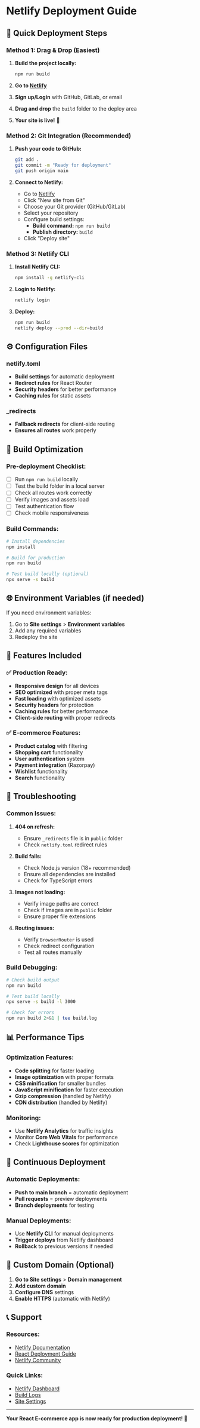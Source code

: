 # Netlify Deployment Guide

## 🚀 Quick Deployment Steps

### Method 1: Drag & Drop (Easiest)
1. **Build the project locally:**
   ```bash
   npm run build
   ```

2. **Go to [Netlify](https://netlify.com)**
3. **Sign up/Login** with GitHub, GitLab, or email
4. **Drag and drop** the `build` folder to the deploy area
5. **Your site is live!** 🎉

### Method 2: Git Integration (Recommended)
1. **Push your code to GitHub:**
   ```bash
   git add .
   git commit -m "Ready for deployment"
   git push origin main
   ```

2. **Connect to Netlify:**
   - Go to [Netlify](https://netlify.com)
   - Click "New site from Git"
   - Choose your Git provider (GitHub/GitLab)
   - Select your repository
   - Configure build settings:
     - **Build command:** `npm run build`
     - **Publish directory:** `build`
   - Click "Deploy site"

### Method 3: Netlify CLI
1. **Install Netlify CLI:**
   ```bash
   npm install -g netlify-cli
   ```

2. **Login to Netlify:**
   ```bash
   netlify login
   ```

3. **Deploy:**
   ```bash
   npm run build
   netlify deploy --prod --dir=build
   ```

## ⚙️ Configuration Files

### netlify.toml
- **Build settings** for automatic deployment
- **Redirect rules** for React Router
- **Security headers** for better performance
- **Caching rules** for static assets

### _redirects
- **Fallback redirects** for client-side routing
- **Ensures all routes** work properly

## 🔧 Build Optimization

### Pre-deployment Checklist:
- [ ] Run `npm run build` locally
- [ ] Test the build folder in a local server
- [ ] Check all routes work correctly
- [ ] Verify images and assets load
- [ ] Test authentication flow
- [ ] Check mobile responsiveness

### Build Commands:
```bash
# Install dependencies
npm install

# Build for production
npm run build

# Test build locally (optional)
npx serve -s build
```

## 🌐 Environment Variables (if needed)

If you need environment variables:
1. Go to **Site settings** > **Environment variables**
2. Add any required variables
3. Redeploy the site

## 📱 Features Included

### ✅ Production Ready:
- **Responsive design** for all devices
- **SEO optimized** with proper meta tags
- **Fast loading** with optimized assets
- **Security headers** for protection
- **Caching rules** for better performance
- **Client-side routing** with proper redirects

### ✅ E-commerce Features:
- **Product catalog** with filtering
- **Shopping cart** functionality
- **User authentication** system
- **Payment integration** (Razorpay)
- **Wishlist** functionality
- **Search** functionality

## 🚨 Troubleshooting

### Common Issues:

1. **404 on refresh:**
   - Ensure `_redirects` file is in `public` folder
   - Check `netlify.toml` redirect rules

2. **Build fails:**
   - Check Node.js version (18+ recommended)
   - Ensure all dependencies are installed
   - Check for TypeScript errors

3. **Images not loading:**
   - Verify image paths are correct
   - Check if images are in `public` folder
   - Ensure proper file extensions

4. **Routing issues:**
   - Verify `BrowserRouter` is used
   - Check redirect configuration
   - Test all routes manually

### Build Debugging:
```bash
# Check build output
npm run build

# Test build locally
npx serve -s build -l 3000

# Check for errors
npm run build 2>&1 | tee build.log
```

## 📊 Performance Tips

### Optimization Features:
- **Code splitting** for faster loading
- **Image optimization** with proper formats
- **CSS minification** for smaller bundles
- **JavaScript minification** for faster execution
- **Gzip compression** (handled by Netlify)
- **CDN distribution** (handled by Netlify)

### Monitoring:
- Use **Netlify Analytics** for traffic insights
- Monitor **Core Web Vitals** for performance
- Check **Lighthouse scores** for optimization

## 🔄 Continuous Deployment

### Automatic Deployments:
- **Push to main branch** = automatic deployment
- **Pull requests** = preview deployments
- **Branch deployments** for testing

### Manual Deployments:
- Use **Netlify CLI** for manual deployments
- **Trigger deploys** from Netlify dashboard
- **Rollback** to previous versions if needed

## 🎯 Custom Domain (Optional)

1. **Go to Site settings** > **Domain management**
2. **Add custom domain**
3. **Configure DNS** settings
4. **Enable HTTPS** (automatic with Netlify)

## 📞 Support

### Resources:
- [Netlify Documentation](https://docs.netlify.com/)
- [React Deployment Guide](https://create-react-app.dev/docs/deployment/)
- [Netlify Community](https://community.netlify.com/)

### Quick Links:
- [Netlify Dashboard](https://app.netlify.com/)
- [Build Logs](https://app.netlify.com/sites/your-site/deploys)
- [Site Settings](https://app.netlify.com/sites/your-site/settings)

---

**Your React E-commerce app is now ready for production deployment! 🚀**
